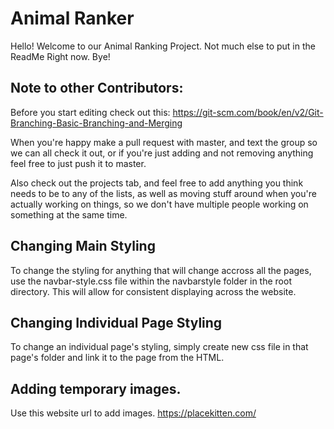 # Animal Ranker
Hello! Welcome to our Animal Ranking Project.
Not much else to put in the ReadMe Right now.
Bye!

## Note to other Contributors:
Before you start editing check out this: https://git-scm.com/book/en/v2/Git-Branching-Basic-Branching-and-Merging

When you're happy make a pull request with master, and text the group so we can all check it out, or if you're just adding and not removing anything feel free to just push it to master.

Also check out the projects tab, and feel free to add anything you think needs to be to any of the lists, as well as moving stuff around when you're actually working on things, so we don't have multiple people working on something at the same time.
## Changing Main Styling
To change the styling for anything that will change accross all the pages, use the navbar-style.css file within the navbarstyle folder in the root directory. This will allow for consistent displaying across the website.

## Changing Individual Page Styling
To change an individual page's styling, simply create new css file in that page's folder and link it to the page from the HTML.

## Adding temporary images.
Use this website url to add images. https://placekitten.com/


